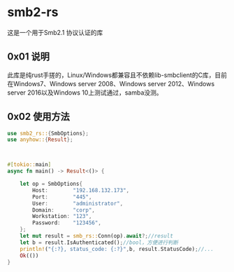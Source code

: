 # smb2-rs

这是一个用于Smb2.1 协议认证的库

## 0x01 说明

此库是纯rust手搓的，Linux/Windows都兼容且不依赖lib-smbclient的C库，目前在Windows7、Windows server 2008、Windows server 2012、Windows server 2016以及Windows 10上测试通过，samba没测。



## 0x02 使用方法



```rust
use smb2_rs::{SmbOptions};
use anyhow::{Result};



#[tokio::main]
async fn main() -> Result<()> {

    let op = SmbOptions{
        Host:        "192.168.132.173",
        Port:        "445",
        User:        "administrator",
        Domain:      "corp",
        Workstation: "123",
        Password:    "123456",
    };
    let mut result = smb_rs::Conn(op).await?;//result
    let b = result.IsAuthenticated();//bool，方便进行判断
    println!("{:?}, status_code: {:?}",b, result.StatusCode);//...
    Ok(())
}
```


